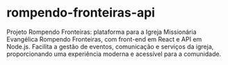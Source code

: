 # rompendo-fronteiras-api
Projeto Rompendo Fronteiras: plataforma para a Igreja Missionária Evangélica Rompendo Fronteiras, com front-end em React e API em Node.js. Facilita a gestão de eventos, comunicação e serviços da igreja, proporcionando uma experiência moderna e acessível para a comunidade.
